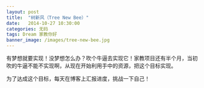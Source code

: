 ```yaml
---
layout: post
title:  "树新风（Tree New Bee）"
date:   2014-10-27 10:30:00
categories: 无码
tags: Dream 家教你好
banner_image: /images/tree-new-bee.jpg
---
```


有梦想就要实现！没梦想怎么办？吹个牛逼去实现它！家教项目还有半个月，当初吹的牛逼不能不实现啊，从现在开始利用手中的资源，把这个目标实现。

为了达成这个目标，每天在博客上汇报进度，挑战一下自己！
